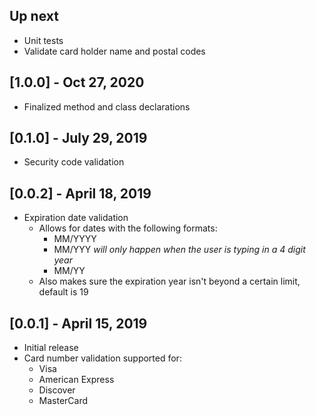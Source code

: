 ## Up next
* Unit tests
* Validate card holder name and postal codes

## [1.0.0] - Oct 27, 2020
* Finalized method and class declarations

## [0.1.0] - July 29, 2019
* Security code validation

## [0.0.2] - April 18, 2019
* Expiration date validation
  * Allows for dates with the following formats:
    * MM/YYYY
    * MM/YYY *will only happen when the user is typing in a 4 digit year*
    * MM/YY
  * Also makes sure the expiration year isn't beyond a certain limit, default is 19

## [0.0.1] - April 15, 2019

* Initial release
* Card number validation supported for:
  * Visa
  * American Express
  * Discover
  * MasterCard
